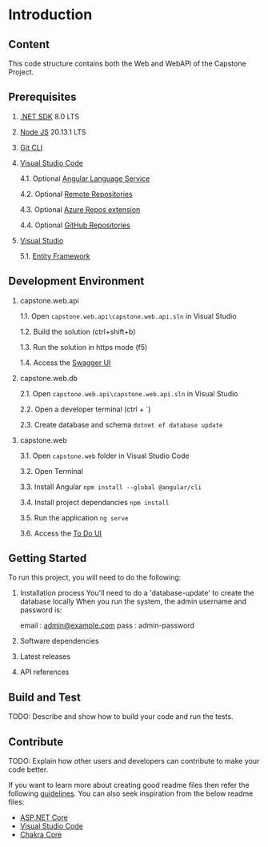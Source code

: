 # Introduction

## Content
This code structure contains both the Web and WebAPI of the Capstone Project.


## Prerequisites

1. [.NET SDK](https://dotnet.microsoft.com/en-us/download) 8.0 LTS


2. [Node JS](https://nodejs.org/en/download/package-manager) 20.13.1 LTS


3. [Git CLI](https://git-scm.com/download/)


4. [Visual Studio Code](https://code.visualstudio.com/Download)

   4.1. Optional [Angular Language Service](https://marketplace.visualstudio.com/items?itemName=Angular.ng-template)

   4.2. Optional [Remote Repositories](https://marketplace.visualstudio.com/items?itemName=ms-vscode.remote-repositories)

   4.3. Optional [Azure Repos extension](https://marketplace.visualstudio.com/items?itemName=ms-vscode.azure-repos)

   4.4. Optional [GitHub Repositories](https://marketplace.visualstudio.com/items?itemName=GitHub.remotehub)


5. [Visual Studio](https://visualstudio.microsoft.com/downloads)

   5.1. [Entity Framework](https://learn.microsoft.com/en-us/ef/ef6/fundamentals/install)




## Development Environment

1. capstone.web.api

   1.1. Open `capstone.web.api\capstone.web.api.sln` in Visual Studio

   1.2. Build the solution (ctrl+shift+b)

   1.3. Run the solution in https mode (f5)

   1.4. Access the [Swagger UI](https://localhost:7197/swagger/)


2. capstone.web.db

   2.1. Open `capstone.web.api\capstone.web.api.sln` in Visual Studio

   2.2. Open a developer terminal (ctrl + `)

   2.3. Create database and schema `dotnet ef database update`


3. capstone.web

   3.1. Open `capstone.web` folder in Visual Studio Code

   3.2. Open Terminal

   3.3. Install Angular `npm install --global @angular/cli`

   3.4. Install project dependancies `npm install`

   3.5. Run the application `ng serve`

   3.6. Access the [To Do UI](http://localhost:4200/)




## Getting Started
To run this project, you will need to do the following:

1.	Installation process
    You'll need to do a 'database-update' to create the database locally
    When you run the system, the admin username and password is:

       email : admin@example.com
       pass  : admin-password


2.	Software dependencies


3.	Latest releases


4.	API references


## Build and Test
TODO: Describe and show how to build your code and run the tests. 


## Contribute
TODO: Explain how other users and developers can contribute to make your code better. 

If you want to learn more about creating good readme files then refer the following [guidelines](https://docs.microsoft.com/en-us/azure/devops/repos/git/create-a-readme?view=azure-devops). You can also seek inspiration from the below readme files:
- [ASP.NET Core](https://github.com/aspnet/Home)
- [Visual Studio Code](https://github.com/Microsoft/vscode)
- [Chakra Core](https://github.com/Microsoft/ChakraCore)

